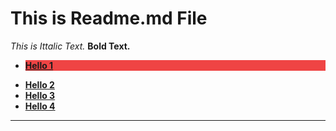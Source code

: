 <h1>This is Readme.md File</h1>
<i>This is Ittalic Text.</i>
<strong>Bold Text.</strong>
<ul>

<a href="https://www.google.com"><li style="background-color: #ef4444 "><strong>Hello 1 </strong></li></a>
<li><strong><a href="https://www.google.com">Hello 2</a> </strong></li>
<li><strong><a href="https://www.google.com">Hello 3</a> </strong></li>
<li><strong><a href="https://www.google.com">Hello 4</a> </strong></li>
</ul>
<hr>  

